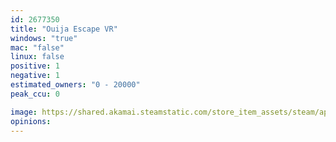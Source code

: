 ```yaml
---
id: 2677350
title: "Ouija Escape VR"
windows: "true"
mac: "false"
linux: false
positive: 1
negative: 1
estimated_owners: "0 - 20000"
peak_ccu: 0

image: https://shared.akamai.steamstatic.com/store_item_assets/steam/apps/2677350/header.jpg?t=1727194438
opinions:
---
```

